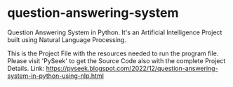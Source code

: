 # question-answering-system
Question Answering System in Python. It's an Artificial Intelligence Project built using Natural Language Processing.

This is the Project File with the resources needed to run the program file. Please visit 'PySeek' to get the Source Code also with the complete Project Details. Link: https://pyseek.blogspot.com/2022/12/question-answering-system-in-python-using-nlp.html
